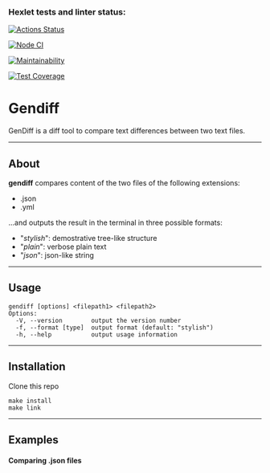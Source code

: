 ### Hexlet tests and linter status:
[![Actions Status](https://github.com/mirreinh/frontend-project-lvl2/workflows/hexlet-check/badge.svg)](https://github.com/mirreinh/frontend-project-lvl2/actions)

[![Node CI](https://github.com/mirreinh/frontend-project-lvl2/workflows/node-ci/badge.svg)](https://github.com/mirreinh/frontend-project-lvl2/actions)

[![Maintainability](https://api.codeclimate.com/v1/badges/8d0a20eef264c55daf38/maintainability)](https://codeclimate.com/github/mirreinh/frontend-project-lvl2/maintainability)

[![Test Coverage](https://api.codeclimate.com/v1/badges/8d0a20eef264c55daf38/test_coverage)](https://codeclimate.com/github/mirreinh/frontend-project-lvl2/test_coverage)

# Gendiff
GenDiff is a diff tool to compare text differences between two text files.
___
## About  
**__gendiff__** compares content of the two files of the following extensions:
* .json
* .yml

...and outputs the result in the terminal in three possible formats:  
* "_stylish_": demostrative tree-like structure
* "_plain_": verbose plain text
* "_json_": json-like string
___
## Usage
```  
gendiff [options] <filepath1> <filepath2>
Options:
  -V, --version        output the version number
  -f, --format [type]  output format (default: "stylish")
  -h, --help           output usage information
```
___
## Installation
Clone this repo
```
make install
make link  
```
___
## Examples
#### Comparing .json files